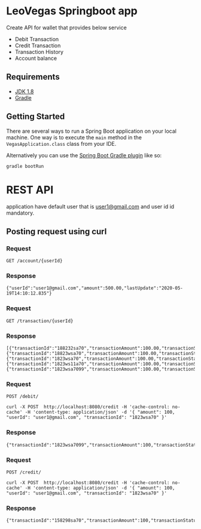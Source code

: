 # LeoVegas Springboot app

Create API for wallet that provides below service

- Debit Transaction
- Credit Transaction
- Transaction History
- Account balance 


## Requirements

- [JDK 1.8](http://www.oracle.com/technetwork/java/javase/downloads/jdk8-downloads-2133151.html)
- [Gradle](https://gradle.org/)

## Getting Started

There are several ways to run a Spring Boot application on your local machine. One way is to execute the `main` method in the `VegasApplication.class` class from your IDE.

Alternatively you can use the [Spring Boot Gradle plugin](https://docs.spring.io/spring-boot/docs/current/gradle-plugin/reference/html/) like so:

```shell
gradle bootRun
```

# REST API

application have default user that is user1@gmail.com and user id id mandatory. 

## Posting request using curl


### Request

`GET /account/{userId}`

### Response

    {"userId":"user1@gmail.com","amount":500.00,"lastUpdate":"2020-05-19T14:10:12.835"}

### Request

`GET /transaction/{userId}`

### Response

    [{"transactionId":"188232sa70","transactionAmount":100.00,"transactionStatus":"COMPLETED","transactionType":"CREDIT"},{"transactionId":"18823wsa70","transactionAmount":100.00,"transactionStatus":"COMPLETED","transactionType":"CREDIT"},{"transactionId":"1823wsa70","transactionAmount":100.00,"transactionStatus":"COMPLETED","transactionType":"CREDIT"},{"transactionId":"1823ws11a70","transactionAmount":100.00,"transactionStatus":"COMPLETED","transactionType":"CREDIT"},{"transactionId":"1823wsa7099","transactionAmount":100.00,"transactionStatus":"COMPLETED","transactionType":"CREDIT"}]


### Request

`POST /debit/`

    curl -X POST  http://localhost:8080/credit -H 'cache-control: no-cache' -H 'content-type: application/json' -d '{ "amount": 100, "userId": "user1@gmail.com", "transactionId": "1823wsa70" }'

### Response

    {"transactionId":"1823wsa7099","transactionAmount":100,"transactionStatus":"COMPLETED","transactionType":"DEBIT"}

### Request

`POST /credit/`

    curl -X POST  http://localhost:8080/credit -H 'cache-control: no-cache' -H 'content-type: application/json' -d '{ "amount": 100, "userId": "user1@gmail.com", "transactionId": "1823wsa70" }'

### Response

    {"transactionId":"158298sa70","transactionAmount":100,"transactionStatus":"COMPLETED","transactionType":"CREDIT"}
